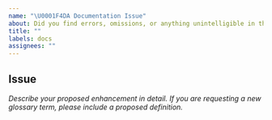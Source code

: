 ```yaml
---
name: "\U0001F4DA Documentation Issue"
about: Did you find errors, omissions, or anything unintelligible in the documentation?
title: ""
labels: docs
assignees: ""
---
```


## Issue

_Describe your proposed enhancement in detail. If you are requesting a new glossary term, please include a proposed definition._
